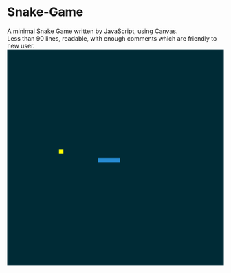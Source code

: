 # Snake-Game
A minimal Snake Game written by JavaScript, using Canvas.  
Less than 90 lines, readable, with enough comments which are friendly to new user.  
![alt text](https://github.com/Ros1n/Snake-Game/blob/master/snake.PNG)

